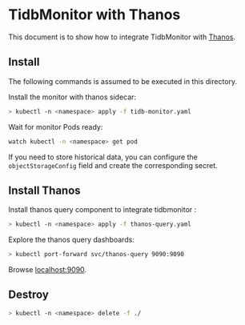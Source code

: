 # TidbMonitor with Thanos

This document is to show how to integrate TidbMonitor with [Thanos](https://thanos.io/design.md/).


## Install

The following commands is assumed to be executed in this directory.

Install the monitor with thanos sidecar:

```bash
> kubectl -n <namespace> apply -f tidb-monitor.yaml
```

Wait for monitor Pods ready:

```bash
watch kubectl -n <namespace> get pod
```

If you need to store historical data, you can configure the `objectStorageConfig` field and create the corresponding secret.

## Install Thanos

Install thanos query component to integrate tidbmonitor :

```bash
> kubectl -n <namespace> apply -f thanos-query.yaml
```
Explore the thanos query dashboards:

```bash
> kubectl port-forward svc/thanos-query 9090:9090
```

Browse [localhost:9090](http://localhost:9090).

## Destroy

```bash
> kubectl -n <namespace> delete -f ./
```
